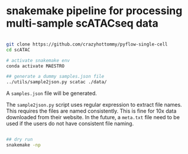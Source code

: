 # snakemake pipeline for processing multi-sample scATACseq data


```bash

git clone https://github.com/crazyhottommy/pyflow-single-cell
cd scATAC

# activate snakemake env
conda activate MAESTRO

## generate a dummy samples.json file
../utils/sample2json.py scatac ./data/

```

A `samples.json` file will be generated.  


The `sample2json.py` script uses regular expression to extract file names. This requires
the files are named consistently. This is fine for 10x data downloaded from their website. In the future, a `meta.txt` file need to be used if the users do not have consistent file naming.

```bash

## dry run
snakemake -np

```